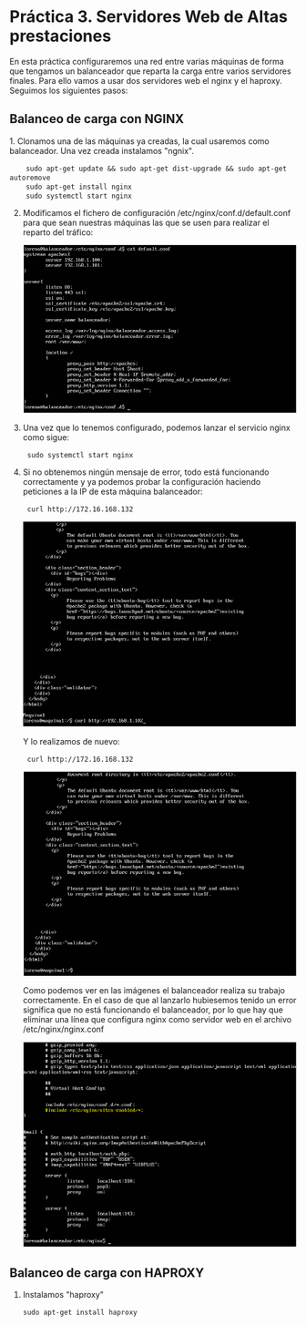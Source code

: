 <H1>Práctica 3. Servidores Web de Altas prestaciones</H1>

En esta práctica configuraremos una red entre varias máquinas de forma que tengamos un balanceador que reparta la carga entre varios servidores finales. Para ello vamos a usar dos servidores web el nginx y el haproxy. Seguimos los siguientes pasos:

<H2>Balanceo de carga con NGINX</H2>
1. Clonamos una de las máquinas ya creadas, la cual usaremos como balanceador. Una vez creada instalamos "ngnix".

        sudo apt-get update && sudo apt-get dist-upgrade && sudo apt-get autoremove
        sudo apt-get install nginx
        sudo systemctl start nginx

2. Modificamos el fichero de configuración /etc/nginx/conf.d/default.conf para que sean nuestras máquinas las que se usen para realizar el reparto del tráfico:

    ![img](https://github.com/lorcaspal/SWAP1819/blob/master/practica3/images/Captura1.PNG)

3. Una vez que lo tenemos configurado, podemos lanzar el servicio nginx como sigue:

        sudo systemctl start nginx

4. Si no obtenemos ningún mensaje de error, todo está funcionando correctamente y ya podemos probar la configuración haciendo peticiones a la IP de esta máquina balanceador: 

        curl http://172.16.168.132

    ![img](https://github.com/lorcaspal/SWAP1819/blob/master/practica3/images/Captura2.PNG)

    Y lo realizamos de nuevo:

        curl http://172.16.168.132

    ![img](https://github.com/lorcaspal/SWAP1819/blob/master/practica3/images/Captura3.PNG)


    Como podemos ver en las imágenes el balanceador realiza su trabajo correctamente. En el caso de que al lanzarlo hubiesemos tenido un error significa que no está funcionando el balanceador, por lo que hay que eliminar una línea que configura nginx como servidor web en el archivo /etc/nginx/nginx.conf 

    ![img](https://github.com/lorcaspal/SWAP1819/blob/master/practica3/images/Captura4.PNG)

<H2>Balanceo de carga con HAPROXY</H2>

1. Instalamos "haproxy"

       sudo apt-get install haproxy

 